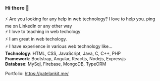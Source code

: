 ### Hi there 👋
⚡ Are you looking for any help in web technology? I love to help you. ping me on LinkedIn or any other way  
⚡ I love to teaching in web techology  
⚡ I am great in web techology.  
⚡ I have experience in various web technology like...  
    **Technology**: HTML, CSS, JavaScript, Java, C, C++, PHP  
    **Framework**: Bootstrap, Angular, Reactjs, Nodejs, Expressjs  
    **Database**: MySql, Firebase, MongoDB, TypeORM  

Portfolio:
https://patelankit.me/



<!--
**AnkitPatel1999/AnkitPatel1999** is a ✨ _special_ ✨ repository because its `README.md` (this file) appears on your GitHub profile.

Here are some ideas to get you started:

- 🔭 I’m currently working on ...
- 🌱 I’m currently learning ...
- 👯 I’m looking to collaborate on ...
- 🤔 I’m looking for help with ...
- 💬 Ask me about ...
- 📫 How to reach me: ...
- 😄 Pronouns: ...
- ⚡ Fun fact: ...
-->

